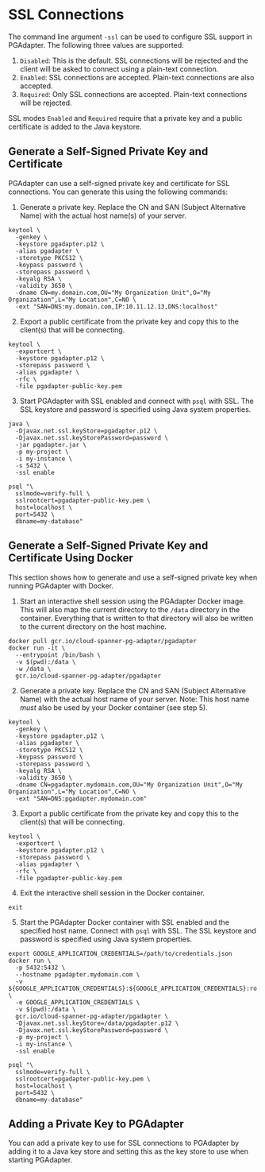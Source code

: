 # SSL Connections

The command line argument `-ssl` can be used to configure SSL support in PGAdapter. The following
three values are supported:
1. `Disabled`: This is the default. SSL connections will be rejected and the client will be asked to
   connect using a plain-text connection.
2. `Enabled`: SSL connections are accepted. Plain-text connections are also accepted.
3. `Required`: Only SSL connections are accepted. Plain-text connections will be rejected.

SSL modes `Enabled` and `Required` require that a private key and a public certificate is added to
the Java keystore.

## Generate a Self-Signed Private Key and Certificate
PGAdapter can use a self-signed private key and certificate for SSL connections. You can generate
this using the following commands:

1. Generate a private key. Replace the CN and SAN (Subject Alternative Name) with the actual host
   name(s) of your server.

```shell
keytool \
  -genkey \
  -keystore pgadapter.p12 \
  -alias pgadapter \
  -storetype PKCS12 \
  -keypass password \
  -storepass password \
  -keyalg RSA \
  -validity 3650 \
  -dname CN=my.domain.com,OU="My Organization Unit",O="My Organization",L="My Location",C=NO \
  -ext "SAN=DNS:my.domain.com,IP:10.11.12.13,DNS:localhost"
```

2. Export a public certificate from the private key and copy this to the client(s) that will be
   connecting.

```shell
keytool \
  -exportcert \
  -keystore pgadapter.p12 \
  -storepass password \
  -alias pgadapter \
  -rfc \
  -file pgadapter-public-key.pem
```

3. Start PGAdapter with SSL enabled and connect with `psql` with SSL. The SSL keystore and password
   is specified using Java system properties.

```shell
java \
  -Djavax.net.ssl.keyStore=pgadapter.p12 \
  -Djavax.net.ssl.keyStorePassword=password \
  -jar pgadapter.jar \
  -p my-project \
  -i my-instance \
  -s 5432 \
  -ssl enable

psql "\
  sslmode=verify-full \
  sslrootcert=pgadapter-public-key.pem \
  host=localhost \
  port=5432 \
  dbname=my-database"
```

## Generate a Self-Signed Private Key and Certificate Using Docker
This section shows how to generate and use a self-signed private key when running PGAdapter with
Docker.

1. Start an interactive shell session using the PGAdapter Docker image. This will also map the
   current directory to the `/data` directory in the container. Everything that is written to that
   directory will also be written to the current directory on the host machine.

```shell
docker pull gcr.io/cloud-spanner-pg-adapter/pgadapter
docker run -it \
  --entrypoint /bin/bash \
  -v $(pwd):/data \
  -w /data \
  gcr.io/cloud-spanner-pg-adapter/pgadapter
```

2. Generate a private key. Replace the CN and SAN (Subject Alternative Name) with the actual host
   name of your server. Note: This host name *must* also be used by your Docker container (see step
   5).

```shell
keytool \
  -genkey \
  -keystore pgadapter.p12 \
  -alias pgadapter \
  -storetype PKCS12 \
  -keypass password \
  -storepass password \
  -keyalg RSA \
  -validity 3650 \
  -dname CN=pgadapter.mydomain.com,OU="My Organization Unit",O="My Organization",L="My Location",C=NO \
  -ext "SAN=DNS:pgadapter.mydomain.com"
```

3. Export a public certificate from the private key and copy this to the client(s) that will be
   connecting.

```shell
keytool \
  -exportcert \
  -keystore pgadapter.p12 \
  -storepass password \
  -alias pgadapter \
  -rfc \
  -file pgadapter-public-key.pem
```

4. Exit the interactive shell session in the Docker container.

```shell
exit
```

5. Start the PGAdapter Docker container with SSL enabled and the specified host name. Connect with
   `psql` with SSL. The SSL keystore and password is specified using Java system properties.

```shell
export GOOGLE_APPLICATION_CREDENTIALS=/path/to/credentials.json
docker run \
  -p 5432:5432 \
  --hostname pgadapter.mydomain.com \
  -v ${GOOGLE_APPLICATION_CREDENTIALS}:${GOOGLE_APPLICATION_CREDENTIALS}:ro \
  -e GOOGLE_APPLICATION_CREDENTIALS \
  -v $(pwd):/data \
  gcr.io/cloud-spanner-pg-adapter/pgadapter \
  -Djavax.net.ssl.keyStore=/data/pgadapter.p12 \
  -Djavax.net.ssl.keyStorePassword=password \
  -p my-project \
  -i my-instance \
  -ssl enable

psql "\
  sslmode=verify-full \
  sslrootcert=pgadapter-public-key.pem \
  host=localhost \
  port=5432 \
  dbname=my-database"
```

## Adding a Private Key to PGAdapter
You can add a private key to use for SSL connections to PGAdapter by adding it to a Java key store
and setting this as the key store to use when starting PGAdapter.
